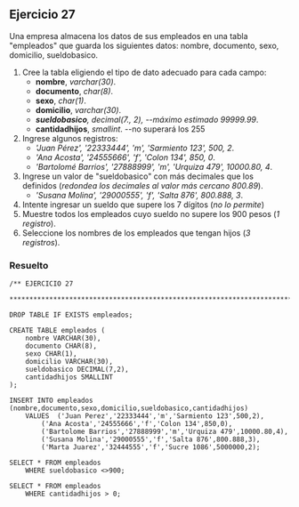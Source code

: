## Ejercicio 27

Una empresa almacena los datos de sus empleados en una tabla "empleados" que guarda los siguientes datos: nombre, documento, sexo, domicilio, sueldobasico.

1. Cree la tabla eligiendo el tipo de dato adecuado para cada campo:
	* **nombre**, *varchar(30)*.
	* **documento**, *char(8)*.
	* **sexo**, *char(1)*.
	* **domicilio**, *varchar(30)*.
	* ***sueldobasico**, *decimal(7*., 2), --máximo estimado 99999.99*.
	* **cantidadhijos**, *smallint*. --no superará los 255
2. Ingrese algunos registros:
	* *'Juan Pérez', '22333444', 'm', 'Sarmiento 123', 500, 2*.
	* *'Ana Acosta', '24555666', 'f', 'Colon 134', 850, 0*.
	* *'Bartolomé Barrios', '27888999', 'm', 'Urquiza 479', 10000.80, 4*.
3. Ingrese un valor de "sueldobasico" con más decimales que los definidos (*redondea los decimales al valor más cercano 800.89*).
	* *'Susana Molina', '29000555', 'f', 'Salta 876', 800.888, 3*.
4. Intente ingresar un sueldo que supere los 7 dígitos (*no lo permite*)
5. Muestre todos los empleados cuyo sueldo no supere los 900 pesos (*1 registro*).
6. Seleccione los nombres de los empleados que tengan hijos (*3 registros*).


### Resuelto	
``` 			
/** EJERCICIO 27
 ******************************************************************************/

DROP TABLE IF EXISTS empleados;

CREATE TABLE empleados (
	nombre VARCHAR(30),
	documento CHAR(8),
	sexo CHAR(1),
	domicilio VARCHAR(30),
	sueldobasico DECIMAL(7,2),
	cantidadhijos SMALLINT
);

INSERT INTO empleados (nombre,documento,sexo,domicilio,sueldobasico,cantidadhijos)
	VALUES	('Juan Perez','22333444','m','Sarmiento 123',500,2),
		('Ana Acosta','24555666','f','Colon 134',850,0),
		('Bartolome Barrios','27888999','m','Urquiza 479',10000.80,4),
		('Susana Molina','29000555','f','Salta 876',800.888,3),
		('Marta Juarez','32444555','f','Sucre 1086',5000000,2);

SELECT * FROM empleados
	WHERE sueldobasico <>900;
	
SELECT * FROM empleados
	WHERE cantidadhijos > 0;


``` 			
